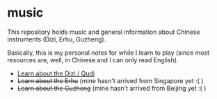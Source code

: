 # music

This repository holds music and general information about Chinese instruments (Dizi, Erhu, Guzheng).

Basically, this is my personal notes for while I learn to play (since most resources are, well, in Chinese and I can only read English).



- [Learn about the Dizi / Qudi](https://github.com/slimsag/music/blob/master/dizi/index.md#dizi)
- ~~Learn about the Erhu~~ (mine hasn't arrived from Singapore yet :( )
- ~~Learn about the Guzheng~~ (mine hasn't arrived from Beijing yet :( )
